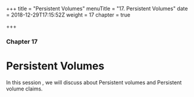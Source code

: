+++
title = "Persistent Volumes"
menuTitle = "17. Persistent Volumes"
date = 2018-12-29T17:15:52Z
weight = 17
chapter = true

+++

### Chapter 17

# Persistent Volumes

In this session , we will discuss about Persistent volumes and Persistent volume claims.
